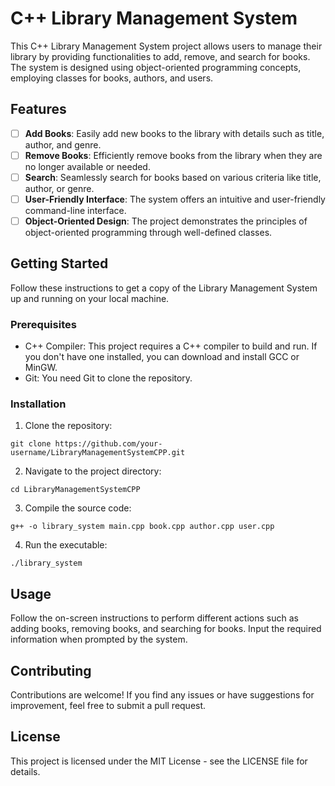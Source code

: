 # C++ Library Management System
This C++ Library Management System project allows users to manage their library by providing functionalities to add, remove, and search for books. The system is designed using object-oriented programming concepts, employing classes for books, authors, and users.

## Features
- [ ] **Add Books**: Easily add new books to the library with details such as title, author, and genre.
- [ ] **Remove Books**: Efficiently remove books from the library when they are no longer available or needed.
- [ ] **Search**: Seamlessly search for books based on various criteria like title, author, or genre.
- [ ] **User-Friendly Interface**: The system offers an intuitive and user-friendly command-line interface.
- [ ] **Object-Oriented Design**: The project demonstrates the principles of object-oriented programming through well-defined classes.

## Getting Started
Follow these instructions to get a copy of the Library Management System up and running on your local machine.

### Prerequisites
- C++ Compiler: This project requires a C++ compiler to build and run. If you don't have one installed, you can download and install GCC or MinGW.
- Git: You need Git to clone the repository.

###  Installation
1. Clone the repository:

```
git clone https://github.com/your-username/LibraryManagementSystemCPP.git
```
2. Navigate to the project directory:

```
cd LibraryManagementSystemCPP
```
3. Compile the source code:

```
g++ -o library_system main.cpp book.cpp author.cpp user.cpp
```
4. Run the executable:
```
./library_system
```
## Usage
Follow the on-screen instructions to perform different actions such as adding books, removing books, and searching for books.
Input the required information when prompted by the system.

## Contributing
Contributions are welcome! If you find any issues or have suggestions for improvement, feel free to submit a pull request.

## License
This project is licensed under the MIT License - see the LICENSE file for details.
